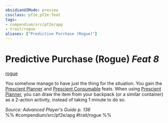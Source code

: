 ```yaml
---
obsidianUIMode: preview
cssclass: pf2e,pf2e-feat
tags:
- compendium/src/pf2e/apg
- trait/rogue
aliases: ["Predictive Purchase (Rogue)"]
---
```

# Predictive Purchase (Rogue)  *Feat 8*  
[rogue](/rules/traits/rogue.md)  


You somehow manage to have just the thing for the situation. You gain the [Prescient Planner](/compendium/feats/prescient-planner-apg.md) and [Prescient Consumable](/compendium/feats/prescient-consumable-apg.md) feats. When using [Prescient Planner](/compendium/feats/prescient-planner-apg.md), you can draw the item from your backpack (or a similar container) as a 2-action activity, instead of taking 1 minute to do so.

*Source: Advanced Player's Guide p. 136*  
%% #compendium/src/pf2e/apg #trait/rogue %%